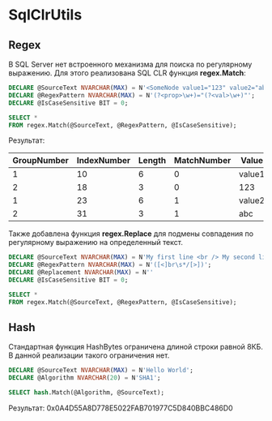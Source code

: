 # SqlClrUtils

## Regex
В SQL Server нет встроенного механизма для поиска по регулярному выражению. Для этого реализована SQL CLR функция **regex.Match**:
```sql
DECLARE @SourceText NVARCHAR(MAX) = N'<SomeNode value1="123" value2="abc" />';
DECLARE @RegexPattern NVARCHAR(MAX) = N'(?<prop>\w+)="(?<val>\w+)"';
DECLARE @IsCaseSensitive BIT = 0;

SELECT *
FROM regex.Match(@SourceText, @RegexPattern, @IsCaseSensitive);
```

Результат:

| GroupNumber | IndexNumber | Length | MatchNumber | Value  | GroupName |
|-------------|-------------|--------|-------------|--------|-----------|
| 1           | 10          | 6      | 0           | value1 | prop      |
| 2           | 18          | 3      | 0           | 123    | val       |
| 1           | 23          | 6      | 1           | value2 | prop      |
| 2           | 31          | 3      | 1           | abc    | val       |

Также добавлена функция **regex.Replace** для подмены совпадения по регулярному выражению на определенный текст. 
```sql
DECLARE @SourceText NVARCHAR(MAX) = N'My first line <br /> My second line';
DECLARE @RegexPattern NVARCHAR(MAX) = N'([<]br\s*/[>])';
DECLARE @Replacement NVARCHAR(MAX) = N''
DECLARE @IsCaseSensitive BIT = 0;

SELECT *
FROM regex.Match(@SourceText, @RegexPattern, @IsCaseSensitive);
```

## Hash
Стандартная функция HashBytes ограничена длиной строки равной 8КБ. В данной реализации такого ограничения нет.
```sql
DECLARE @SourceText NVARCHAR(MAX) = N'Hello World';
DECLARE @Algorithm NVARCHAR(20) = N'SHA1';

SELECT hash.Match(@Algorithm, @SourceText);
```

Результат:
0x0A4D55A8D778E5022FAB701977C5D840BBC486D0

